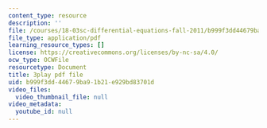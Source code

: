 ```yaml
---
content_type: resource
description: ''
file: /courses/18-03sc-differential-equations-fall-2011/b999f3dd44679ba91b21e929bd83701d_XDhJ8lVGbl8.pdf
file_type: application/pdf
learning_resource_types: []
license: https://creativecommons.org/licenses/by-nc-sa/4.0/
ocw_type: OCWFile
resourcetype: Document
title: 3play pdf file
uid: b999f3dd-4467-9ba9-1b21-e929bd83701d
video_files:
  video_thumbnail_file: null
video_metadata:
  youtube_id: null
---
```

